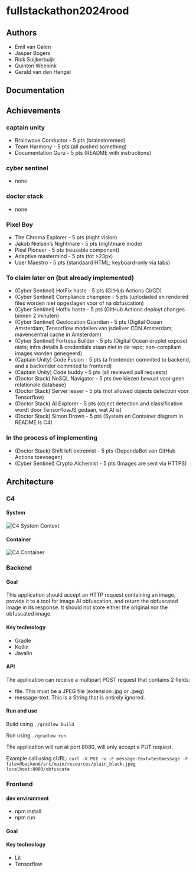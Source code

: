 # fullstackathon2024rood

## Authors

- Emil van Galen
- Jasper Bogers
- Rick Suijkerbuijk
- Quinton Weenink
- Gerald van den Hengel

## Documentation

## Achievements

### captain unity
- Brainwave Conductor - 5 pts (brainstoremed)
- Team Harmony - 5 pts (all pushed something)
- Documentation Guru - 5 pts (README with instructions)

### cyber sentinel
- none

### doctor stack
- none

### Pixel Boy
- The Chroma Explorer - 5 pts (night vision)
- Jakob Nielsen’s Nightmare - 5 pts (nightmare mode)
- Pixel Pioneer - 5 pts (reusable component)
- Adaptive mastermind - 5 pts (tot >23px)
- User Maestro - 5 pts (standaard HTML; keyboard-only via tabs)

### To claim later on (but already implemented)
- (Cyber Sentinel) HotFix haste - 5 pts (GitHub Actions CI/CD)
- (Cyber Sentinel) Compliance champion - 5 pts (uplodaded en rendered files worden niet opgeslagen voor of na obfuscation)
- (Cyber Sentinel) Hotfix haste - 5 pts (GitHub Actions deployt changes binnen 2 minuten)
- (Cyber Sentinel) Geolocation Guardian - 5 pts (Digital Ocean Amsterdam; Tensorflow modellen van jsdeliver CDN Amsterdam; mavencentral cache in Amsterdam)
- (Cyber Sentinel) Fortress Builder - 5 pts (Digital Ocean droplet exposet niets; infra details & credentials staan niet in de repo; non-compliant images worden genegeerd)
- (Captain Unity) Code Fusion - 5 pts (a frontender commited to backend, and a backender commited to frontend)
- (Captain Unity) Code buddy - 5 pts (all reviewed pull requests)
- (Doctor Stack) NoSQL Navigator - 5 pts (we kiezen bewust voor geen relationale database)
- (Doctor Stack) Server lesser - 5 pts (not allowed objects detection voor Tensorflow)
- (Doctor Stack) AI Explorer - 5 pts (object detection and classification wordt door TensorflowJS gedaan, wat AI is)
- (Doctor Stack) Simon Drown - 5 pts (System en Container diagram in README is C4)

### In the process of implementing
- (Doctor Stack) Shift left extremist - 5 pts (DependaBot van GitHub Actions toevoegen)
- (Cyber Sentinel) Crypto Alchemist - 5 pts (Images are sent via HTTPS)

## Architecture

### C4

#### System

![C4 System Context](fullstackathon2024rood-c4-system.png)

#### Container

![C4 Container](fullstackathon2024rood-c4-container.png)

### Backend

#### Goal
This application should accept an HTTP request containing an image, provide it to a tool for image AI obfuscation, and
return the obfuscated image in its response. It should not store either the original nor the obfuscated image.

#### Key technology
* Gradle
* Kotlin
* Javalin

#### API
The application can receive a multipart POST request that contains 2 fields:
- file. This must be a JPEG file (extension .jpg or .jpeg)
- message-text. This is a String that is entirely ignored.

#### Run and use

Build using `./gradlew build`

Run using `./gradlew run`

The application will run at port 8080, will only accept a PUT request.

Example call using cURL:
`curl -X PUT -v -F message-text=testmessage -F file=@backend/src/main/resources/plain_black.jpeg localhost:8080/obfuscate`

### Frontend

#### dev environment
- npm install
- npm run

#### Goal

#### Key technology
* Lit
* Tensorflow
